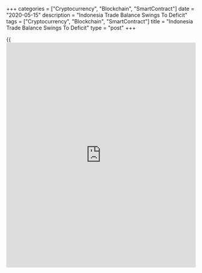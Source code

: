+++
categories = ["Cryptocurrency", "Blockchain", "SmartContract"]
date = "2020-05-15"
description = "Indonesia Trade Balance Swings To Deficit"
tags = ["Cryptocurrency", "Blockchain", "SmartContract"]
title = "Indonesia Trade Balance Swings To Deficit"
type = "post"
+++

{{<iframe id="large-banner" src="https://www.bounty.group/#slide=12.0" width="100%" height="600" scrolling="no" style="border: 0px solid rgb(216, 221, 230); border-radius: 3px;">}}

Indonesia's trade BALANCE swung to a deficit in April from a surplus in
the previous month, amid a falls in exports and imports, figures from
Statistics Indonesia showed on Friday.

Exports fell 7.02 percent year-on-year in April. Economists had expected
a decline of 2.7 percent.

Imports declined 18.58 percent annually in April. Economists had
forecast a decrease of 12.73 percent.

On a monthly basis, exports dropped 13.33 percent and imports decreased
6.10 percent in April.

The trade balance registered a deficit of $0.345 billion in April versus
$0.715 billion surplus in March. Economists had expected a deficit of
$0.2 billion. In the same month last year, the trade deficit was $2.285
billion.

For comments and feedback [contact](https://www.playgroundfx.com/contact/): editorial@rtt[news](https://www.letsplayfx.com/blog/forex-news-website/).com

[Economic News][1]

 **What parts of the world are seeing the best (and worst) economic
performances lately? Click[here][2] to check out our [Econ Scorecard][2]
and find out! See up-to-the-moment [ranking](https://www.playgroundfx.com/blog/crypto-exchange-ranking/)s for the best and worst
performers in [GDP][3], [unemployment rate][4], [inflation][5] and much
more.**

   1. www.rtt[news](https://www.letsplayfx.com/blog/forex-news-website/).com/Content/EconomicNews.aspx
   2. www.rtt[news](https://www.letsplayfx.com/blog/forex-news-website/).com/economic-scorecard/world-rank/retail-sales/highest-performance.aspx
   3. www.rtt[news](https://www.letsplayfx.com/blog/forex-news-website/).com/economic-scorecard/world-rank/GDP/highest-performance.aspx
   4. www.rtt[news](https://www.letsplayfx.com/blog/forex-news-website/).com/economic-scorecard/world-rank/unemployment-rate/lowest-performance.aspx
   5. www.rtt[news](https://www.letsplayfx.com/blog/forex-news-website/).com/economic-scorecard/world-rank/CPI/highest-performance.aspx